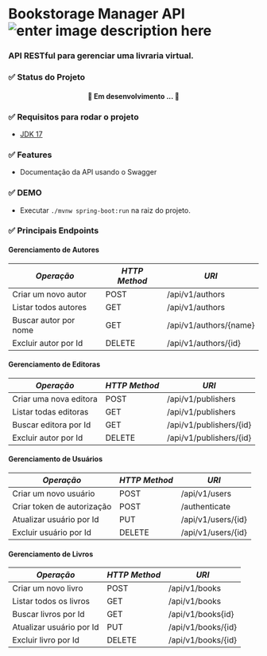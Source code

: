 # Bookstorage Manager API ![enter image description here](https://img.shields.io/badge/version-1.0.0-yellowgreen)
### API RESTful para gerenciar uma livraria virtual.

### ✅ Status do Projeto
<h4 align="center"> 🚧 Em desenvolvimento ... 🚧 </h4>

### ✅ Requisitos para rodar o projeto
- [JDK 17](https://www.oracle.com/java/technologies/downloads/) 

### ✅ Features

-  Documentação da API usando o Swagger

### ✅ DEMO

- Executar `./mvnw spring-boot:run` na raiz do projeto.

### ✅ Principais Endpoints

#### Gerenciamento de Autores

|*Operação*|*HTTP Method*| *URI*|
|--|--|--|
| Criar um novo autor | POST | /api/v1/authors
| Listar todos autores | GET | /api/v1/authors
| Buscar autor por nome | GET | /api/v1/authors/{name} 
| Excluir autor por Id | DELETE | /api/v1/authors/{id}

#### Gerenciamento de Editoras

|*Operação*|*HTTP Method*| *URI*|
|--|--|--|
| Criar uma nova editora | POST | /api/v1/publishers
| Listar todas editoras | GET | /api/v1/publishers
| Buscar editora por Id | GET | /api/v1/publishers/{id} 
| Excluir autor por Id | DELETE | /api/v1/publishers/{id}

#### Gerenciamento de Usuários

|*Operação*|*HTTP Method*| *URI*|
|--|--|--|
| Criar um novo usuário | POST | /api/v1/users
| Criar token de autorização | POST | /authenticate
| Atualizar usuário por Id | PUT | /api/v1/users/{id} 
| Excluir usuário por Id | DELETE | /api/v1/users/{id}

#### Gerenciamento de Livros

|*Operação*|*HTTP Method*| *URI*|
|--|--|--|
| Criar um novo livro | POST | /api/v1/books
| Listar todos os livros | GET | /api/v1/books
| Buscar livros por Id | GET | /api/v1/books{id} 
| Atualizar usuário por Id | PUT | /api/v1/books/{id}
| Excluir livro por Id | DELETE | /api/v1/books/{id}
